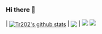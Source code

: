 ### Hi there 👋


| <a href="https://github.com/tr202/github-readme-stats"><img align="center" src="https://github-readme-stats.vercel.app/api?username=tr202&show_icons=true&include_all_commits=true&theme=buefy&hide_border=true" alt="Tr202's github stats" /></a> | <a href="https://github.com/tr202/github-readme-stats"><img align="center" src="https://github-readme-stats.vercel.app/api/top-langs/?username=tr202&layout=compact&theme=buefy&hide_border=true" /></a> |
![](https://github-profile-summary-cards.vercel.app/api/cards/repos-per-language?username=tr202&theme=solarized)
![](https://github-profile-summary-cards.vercel.app/api/cards/most-commit-language?username=tr202&theme=solarized)

<!--
**tr202/tr202** is a ✨ _special_ ✨ repository because its `README.md` (this file) appears on your GitHub profile.

Here are some ideas to get you started:

- 🔭 I’m currently working on ...
- 🌱 I’m currently learning ...
- 👯 I’m looking to collaborate on ...
- 🤔 I’m looking for help with ...
- 💬 Ask me about ...
- 📫 How to reach me: ...
- 😄 Pronouns: ...
- ⚡ Fun fact: ...
-->
